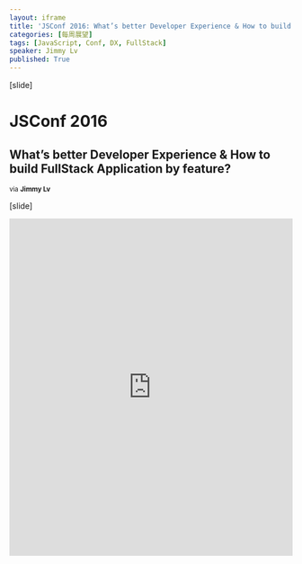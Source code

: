 ```yaml
---
layout: iframe
title: 'JSConf 2016: What’s better Developer Experience & How to build FullStack Application by feature?'
categories: [每周展望]
tags: [JavaScript, Conf, DX, FullStack]
speaker: Jimmy Lv
published: True
---
```


[slide]

# JSConf 2016

## What’s better Developer Experience & How to build FullStack Application by feature?

<small>via <strong>Jimmy Lv</strong></small>

[slide]

<iframe id="preview" style="height: 600px;" frameborder="0" width="100%" height="100%"
        src="https://lecture.jimmylv.info/assets/2016-09-18-jsconf-summary-feature-team-and-developer-experience.pdf">
</iframe>